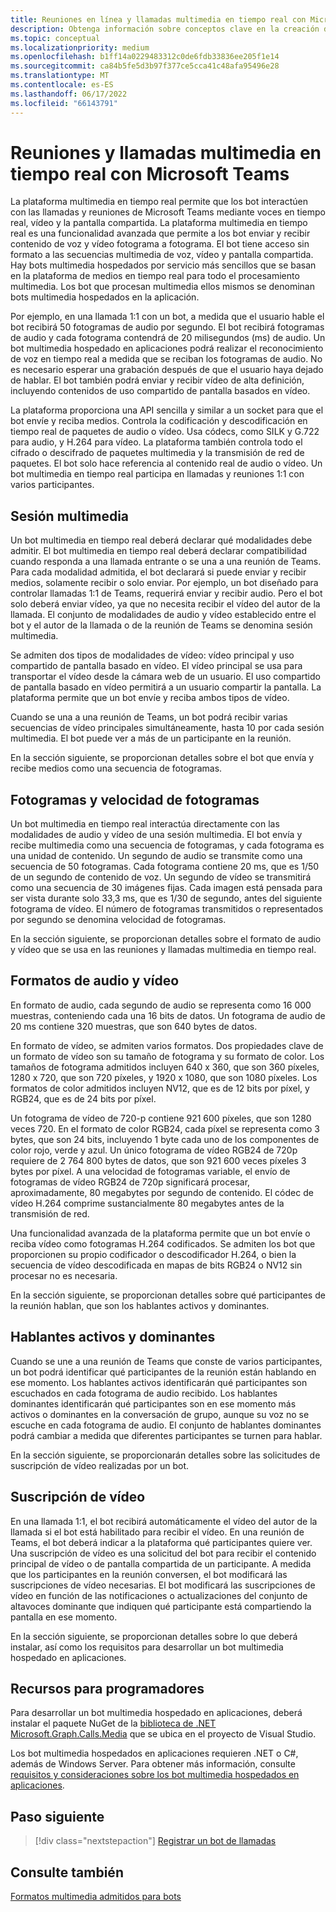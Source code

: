 ```yaml
---
title: Reuniones en línea y llamadas multimedia en tiempo real con Microsoft Teams
description: Obtenga información sobre conceptos clave en la creación de bots que pueden realizar llamadas de audio y vídeo en tiempo real y reuniones en línea.
ms.topic: conceptual
ms.localizationpriority: medium
ms.openlocfilehash: b1ff14a0229483312c0de6fdb33836ee205f1e14
ms.sourcegitcommit: ca84b5fe5d3b97f377ce5cca41c48afa95496e28
ms.translationtype: MT
ms.contentlocale: es-ES
ms.lasthandoff: 06/17/2022
ms.locfileid: "66143791"
---
```

# <a name="real-time-media-calls-and-meetings-with-microsoft-teams"></a>Reuniones y llamadas multimedia en tiempo real con Microsoft Teams

La plataforma multimedia en tiempo real permite que los bot interactúen con las llamadas y reuniones de Microsoft Teams mediante voces en tiempo real, vídeo y la pantalla compartida. La plataforma multimedia en tiempo real es una funcionalidad avanzada que permite a los bot enviar y recibir contenido de voz y vídeo fotograma a fotograma. El bot tiene acceso sin formato a las secuencias multimedia de voz, vídeo y pantalla compartida. Hay bots multimedia hospedados por servicio más sencillos que se basan en la plataforma de medios en tiempo real para todo el procesamiento multimedia. Los bot que procesan multimedia ellos mismos se denominan bots multimedia hospedados en la aplicación.

Por ejemplo, en una llamada 1:1 con un bot, a medida que el usuario hable el bot recibirá 50 fotogramas de audio por segundo. El bot recibirá fotogramas de audio y cada fotograma contendrá de 20 milisegundos (ms) de audio. Un bot multimedia hospedado en aplicaciones podrá realizar el reconocimiento de voz en tiempo real a medida que se reciban los fotogramas de audio. No es necesario esperar una grabación después de que el usuario haya dejado de hablar. El bot también podrá enviar y recibir vídeo de alta definición, incluyendo contenidos de uso compartido de pantalla basados en vídeo.

La plataforma proporciona una API sencilla y similar a un socket para que el bot envíe y reciba medios. Controla la codificación y descodificación en tiempo real de paquetes de audio o vídeo. Usa códecs, como SILK y G.722 para audio, y H.264 para vídeo. La plataforma también controla todo el cifrado o descifrado de paquetes multimedia y la transmisión de red de paquetes. El bot solo hace referencia al contenido real de audio o vídeo. Un bot multimedia en tiempo real participa en llamadas y reuniones 1:1 con varios participantes.

## <a name="media-session"></a>Sesión multimedia

Un bot multimedia en tiempo real deberá declarar qué modalidades debe admitir. El bot multimedia en tiempo real deberá declarar compatibilidad cuando responda a una llamada entrante o se una a una reunión de Teams. Para cada modalidad admitida, el bot declarará si puede enviar y recibir medios, solamente recibir o solo enviar. Por ejemplo, un bot diseñado para controlar llamadas 1:1 de Teams, requerirá enviar y recibir audio. Pero el bot solo deberá enviar vídeo, ya que no necesita recibir el vídeo del autor de la llamada. El conjunto de modalidades de audio y vídeo establecido entre el bot y el autor de la llamada o de la reunión de Teams se denomina sesión multimedia.

Se admiten dos tipos de modalidades de vídeo: vídeo principal y uso compartido de pantalla basado en vídeo. El vídeo principal se usa para transportar el vídeo desde la cámara web de un usuario. El uso compartido de pantalla basado en vídeo permitirá a un usuario compartir la pantalla. La plataforma permite que un bot envíe y reciba ambos tipos de vídeo.

Cuando se una a una reunión de Teams, un bot podrá recibir varias secuencias de vídeo principales simultáneamente, hasta 10 por cada sesión multimedia. El bot puede ver a más de un participante en la reunión.

En la sección siguiente, se proporcionan detalles sobre el bot que envía y recibe medios como una secuencia de fotogramas.

## <a name="frames-and-frame-rate"></a>Fotogramas y velocidad de fotogramas

Un bot multimedia en tiempo real interactúa directamente con las modalidades de audio y vídeo de una sesión multimedia. El bot envía y recibe multimedia como una secuencia de fotogramas, y cada fotograma es una unidad de contenido. Un segundo de audio se transmite como una secuencia de 50 fotogramas. Cada fotograma contiene 20 ms, que es 1/50 de un segundo de contenido de voz. Un segundo de vídeo se transmitirá como una secuencia de 30 imágenes fijas. Cada imagen está pensada para ser vista durante solo 33,3 ms, que es 1/30 de segundo, antes del siguiente fotograma de vídeo. El número de fotogramas transmitidos o representados por segundo se denomina velocidad de fotogramas.

En la sección siguiente, se proporcionan detalles sobre el formato de audio y vídeo que se usa en las reuniones y llamadas multimedia en tiempo real.

## <a name="audio-and-video-format"></a>Formatos de audio y vídeo

En formato de audio, cada segundo de audio se representa como 16 000 muestras, conteniendo cada una 16 bits de datos. Un fotograma de audio de 20 ms contiene 320 muestras, que son 640 bytes de datos.

En formato de vídeo, se admiten varios formatos. Dos propiedades clave de un formato de vídeo son su tamaño de fotograma y su formato de color. Los tamaños de fotograma admitidos incluyen 640 x 360, que son 360 píxeles, 1280 x 720, que son 720 píxeles, y 1920 x 1080, que son 1080 píxeles. Los formatos de color admitidos incluyen NV12, que es de 12 bits por píxel, y RGB24, que es de 24 bits por píxel.

Un fotograma de vídeo de 720-p contiene 921 600 píxeles, que son 1280 veces 720. En el formato de color RGB24, cada píxel se representa como 3 bytes, que son 24 bits, incluyendo 1 byte cada uno de los componentes de color rojo, verde y azul. Un único fotograma de vídeo RGB24 de 720p requiere de 2 764 800 bytes de datos, que son 921 600 veces píxeles 3 bytes por píxel. A una velocidad de fotogramas variable, el envío de fotogramas de vídeo RGB24 de 720p significará procesar, aproximadamente, 80 megabytes por segundo de contenido. El códec de vídeo H.264 comprime sustancialmente 80 megabytes antes de la transmisión de red.

Una funcionalidad avanzada de la plataforma permite que un bot envíe o reciba vídeo como fotogramas H.264 codificados. Se admiten los bot que proporcionen su propio codificador o descodificador H.264, o bien la secuencia de vídeo descodificada en mapas de bits RGB24 o NV12 sin procesar no es necesaria.

En la sección siguiente, se proporcionan detalles sobre qué participantes de la reunión hablan, que son los hablantes activos y dominantes.

## <a name="active-and-dominant-speakers"></a>Hablantes activos y dominantes

Cuando se une a una reunión de Teams que conste de varios participantes, un bot podrá identificar qué participantes de la reunión están hablando en ese momento. Los hablantes activos identificarán qué participantes son escuchados en cada fotograma de audio recibido. Los hablantes dominantes identificarán qué participantes son en ese momento más activos o dominantes en la conversación de grupo, aunque su voz no se escuche en cada fotograma de audio. El conjunto de hablantes dominantes podrá cambiar a medida que diferentes participantes se turnen para hablar.

En la sección siguiente, se proporcionarán detalles sobre las solicitudes de suscripción de vídeo realizadas por un bot.

## <a name="video-subscription"></a>Suscripción de vídeo

En una llamada 1:1, el bot recibirá automáticamente el vídeo del autor de la llamada si el bot está habilitado para recibir el vídeo. En una reunión de Teams, el bot deberá indicar a la plataforma qué participantes quiere ver. Una suscripción de vídeo es una solicitud del bot para recibir el contenido principal de vídeo o de pantalla compartida de un participante. A medida que los participantes en la reunión conversen, el bot modificará las suscripciones de vídeo necesarias. El bot modificará las suscripciones de vídeo en función de las notificaciones o actualizaciones del conjunto de altavoces dominante que indiquen qué participante está compartiendo la pantalla en ese momento.

En la sección siguiente, se proporcionan detalles sobre lo que deberá instalar, así como los requisitos para desarrollar un bot multimedia hospedado en aplicaciones.

## <a name="developer-resources"></a>Recursos para programadores

Para desarrollar un bot multimedia hospedado en aplicaciones, deberá instalar el paquete NuGet de la [biblioteca de .NET Microsoft.Graph.Calls.Media](https://www.nuget.org/packages/Microsoft.Graph.Communications.Calls.Media/) que se ubica en el proyecto de Visual Studio.

Los bot multimedia hospedados en aplicaciones requieren .NET o C#, además de Windows Server. Para obtener más información, consulte [requisitos y consideraciones sobre los bot multimedia hospedados en aplicaciones](requirements-considerations-application-hosted-media-bots.md#c-or-net-and-windows-server-for-development).

## <a name="next-step"></a>Paso siguiente

> [!div class="nextstepaction"]
> [Registrar un bot de llamadas](~/bots/calls-and-meetings/registering-calling-bot.md)

## <a name="see-also"></a>Consulte también

[Formatos multimedia admitidos para bots](~/resources/media-formats.md)
